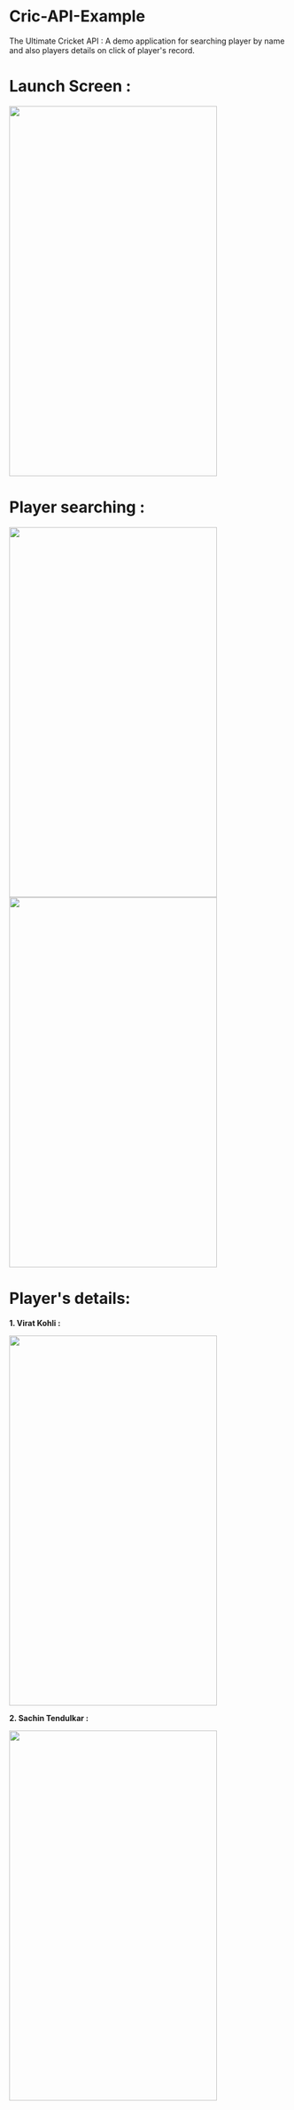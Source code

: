 # Cric-API-Example

The Ultimate Cricket API : A demo application for searching player by name and also players details on click of player's record.

# Launch Screen :

<img src="https://user-images.githubusercontent.com/3828906/59974421-bf2eef00-95c9-11e9-80c4-0692d5160c6f.png" width=375 height=667> 

# Player searching :

<img src="https://user-images.githubusercontent.com/3828906/59974532-f651d000-95ca-11e9-9e4e-60f94266ac9b.png" width=375 height=667>

<img src="https://user-images.githubusercontent.com/3828906/59974422-bf2eef00-95c9-11e9-8285-5c272efac07a.png" width=375 height=667>

# Player's details:

<b> 1. Virat Kohli : </b>

<img src="https://user-images.githubusercontent.com/3828906/59974423-bfc78580-95c9-11e9-9abc-65bfc3286547.png" width=375 height=667>

<b> 2. Sachin Tendulkar : </b>

<img src="https://user-images.githubusercontent.com/3828906/59974533-f651d000-95ca-11e9-8040-e82de2c50fe5.png" width=375 height=667>
